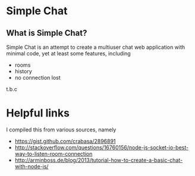 Simple Chat
===========================================

What is Simple Chat?
-----------------

Simple Chat is an attempt to create a multiuser chat web application with minimal code, yet at least some features,
including

  * rooms
  * history
  * no connection lost

t.b.c


Helpful links
=============

I compiled this from various sources, namely

  * https://gist.github.com/crabasa/2896891
  * http://stackoverflow.com/questions/16760156/node-js-socket-io-best-way-to-listen-room-connection
  * http://arminboss.de/blog/2013/tutorial-how-to-create-a-basic-chat-with-node-js/



